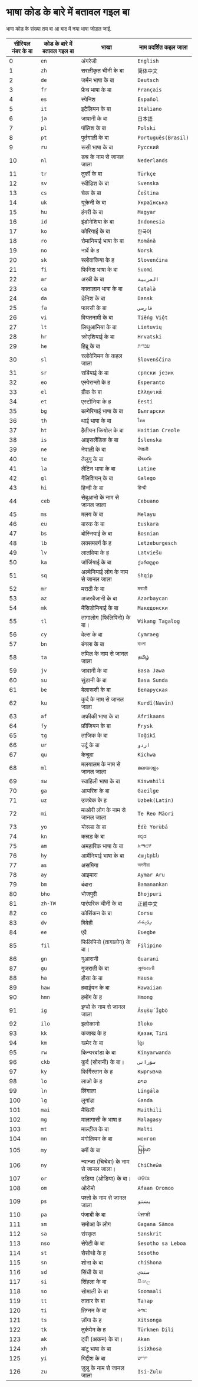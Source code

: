 # भाषा कोड के बारे में बतावल गइल बा

भाषा कोड के संख्या तय बा आ बाद में नया भाषा जोड़ल जाई.

| सीरियल नंबर के बा | कोड के बारे में बतावल गइल बा | भाखा | नाम प्रदर्शित कइल जाला |
| - | - | - | - |
| 0 | `en` | अंगरेजी | `English` |
| 1 | `zh` | सरलीकृत चीनी के बा | `简体中文` |
| 2 | `de` | जर्मन भाषा के बा | `Deutsch` |
| 3 | `fr` | फ्रेंच भाषा के बा | `Français` |
| 4 | `es` | स्पेनिश | `Español` |
| 5 | `it` | इटैलियन के बा | `Italiano` |
| 6 | `ja` | जापानी के बा | `日本語` |
| 7 | `pl` | पॉलिश के बा | `Polski` |
| 8 | `pt` | पुर्तगाली के बा | `Português(Brasil)` |
| 9 | `ru` | रूसी भाषा के बा | `Русский` |
| 10 | `nl` | डच के नाम से जानल जाला | `Nederlands` |
| 11 | `tr` | तुर्की के बा | `Türkçe` |
| 12 | `sv` | स्वीडिश के बा | `Svenska` |
| 13 | `cs` | चेक के बा | `Čeština` |
| 14 | `uk` | यूक्रेनी के बा | `Українська` |
| 15 | `hu` | हंगरी के बा | `Magyar` |
| 16 | `id` | इंडोनेशिया के बा | `Indonesia` |
| 17 | `ko` | कोरियाई के बा | `한국어` |
| 18 | `ro` | रोमानियाई भाषा के बा | `Română` |
| 19 | `no` | नार्वे के ह | `Norsk` |
| 20 | `sk` | स्लोवाकिया के ह | `Slovenčina` |
| 21 | `fi` | फिनिश भाषा के बा | `Suomi` |
| 22 | `ar` | अरबी के बा | `العربية` |
| 23 | `ca` | कातालान भाषा के बा | `Català` |
| 24 | `da` | डेनिश के बा | `Dansk` |
| 25 | `fa` | फारसी के बा | `فارسی` |
| 26 | `vi` | वियतनामी के बा | `Tiếng Việt` |
| 27 | `lt` | लिथुआनिया के बा | `Lietuvių` |
| 28 | `hr` | क्रोएशियाई के बा | `Hrvatski` |
| 29 | `he` | हिब्रू के बा | `עברית` |
| 30 | `sl` | स्लोवेनियन के कहल जाला | `Slovenščina` |
| 31 | `sr` | सर्बियाई के बा | `српски језик` |
| 32 | `eo` | एस्पेरान्तो के ह | `Esperanto` |
| 33 | `el` | ग्रीक के बा | `Ελληνικά` |
| 34 | `et` | एस्टोनिया के ह | `Eesti` |
| 35 | `bg` | बल्गेरियाई भाषा के बा | `Български` |
| 36 | `th` | थाई भाषा के बा | `ไทย` |
| 37 | `ht` | हैतीयन क्रियोल के बा | `Haitian Creole` |
| 38 | `is` | आइसलैंडिक के बा | `Íslenska` |
| 39 | `ne` | नेपाली के बा | `नेपाली` |
| 40 | `te` | तेलुगु के बा | `తెలుగు` |
| 41 | `la` | लैटिन भाषा के बा | `Latine` |
| 42 | `gl` | गैलिशियन् के बा | `Galego` |
| 43 | `hi` | हिन्दी के बा | `हिन्दी` |
| 44 | `ceb` | सेबुआनो के नाम से जानल जाला | `Cebuano` |
| 45 | `ms` | मलय के बा | `Melayu` |
| 46 | `eu` | बास्क के बा | `Euskara` |
| 47 | `bs` | बोस्नियाई के बा | `Bosnian` |
| 48 | `lb` | लक्समबर्ग के ह | `Letzeburgesch` |
| 49 | `lv` | लातविया के ह | `Latviešu` |
| 50 | `ka` | जॉर्जियाई के बा | `ქართული` |
| 51 | `sq` | अल्बेनियाई लोग के नाम से जानल जाला | `Shqip` |
| 52 | `mr` | मराठी के बा | `मराठी` |
| 53 | `az` | अजरबैजानी के बा | `Azərbaycan` |
| 54 | `mk` | मैसिडोनियाई के बा | `Македонски` |
| 55 | `tl` | तागालोग (फिलिपिनो) के बा। | `Wikang Tagalog` |
| 56 | `cy` | वेल्स के बा | `Cymraeg` |
| 57 | `bn` | बंगला के बा | `বাংলা` |
| 58 | `ta` | तमिल के नाम से जानल जाला | `தமிழ்` |
| 59 | `jv` | जावानी के बा | `Basa Jawa` |
| 60 | `su` | सुंडानी के बा | `Basa Sunda` |
| 61 | `be` | बेलारूसी के बा | `Беларуская` |
| 62 | `ku` | कुर्द के नाम से जानल जाला | `Kurdî(Navîn)` |
| 63 | `af` | अफ्रीकी भाषा के बा | `Afrikaans` |
| 64 | `fy` | फ्रीजियन के बा | `Frysk` |
| 65 | `tg` | ताजिक के बा | `Toğikī` |
| 66 | `ur` | उर्दू के बा | `اردو` |
| 67 | `qu` | केचुवा | `Kichwa` |
| 68 | `ml` | मलयालम के नाम से जानल जाला | `മലയാളം` |
| 69 | `sw` | स्वाहिली भाषा के बा | `Kiswahili` |
| 70 | `ga` | आयरिश के बा | `Gaeilge` |
| 71 | `uz` | उजबेक के ह | `Uzbek(Latin)` |
| 72 | `mi` | माओरी लोग के नाम से जानल जाला | `Te Reo Māori` |
| 73 | `yo` | योरूबा के बा | `Èdè Yorùbá` |
| 74 | `kn` | कन्नड़ के बा | `ಕನ್ನಡ` |
| 75 | `am` | अमहारिक भाषा के बा | `አማርኛ` |
| 76 | `hy` | आर्मेनियाई भाषा के बा | `Հայերեն` |
| 77 | `as` | असमिया | `অসমীয়া` |
| 78 | `ay` | आइमारा | `Aymar Aru` |
| 79 | `bm` | बंबारा | `Bamanankan` |
| 80 | `bho` | भोजपुरी | `Bhojpuri` |
| 81 | `zh-TW` | पारंपरिक चीनी के बा | `正體中文` |
| 82 | `co` | कोर्सिकन के बा | `Corsu` |
| 83 | `dv` | दिवेही | `ދިވެހިބަސް` |
| 84 | `ee` | एवै | `Eʋegbe` |
| 85 | `fil` | फिलिपिनो (तागालोग) के बा। | `Filipino` |
| 86 | `gn` | गुआरानी | `Guarani` |
| 87 | `gu` | गुजराती के बा | `ગુજરાતી` |
| 88 | `ha` | हौसा के बा | `Hausa` |
| 89 | `haw` | हवाईयन के बा | `Hawaiian` |
| 90 | `hmn` | हमोंग के ह | `Hmong` |
| 91 | `ig` | इग्बो के नाम से जानल जाला | `Ásụ̀sụ́ Ìgbò` |
| 92 | `ilo` | इलोकानो | `Iloko` |
| 93 | `kk` | कजाख के ह | `Қазақ Тілі` |
| 94 | `km` | खमेर के बा | `ខ្មែរ` |
| 95 | `rw` | किन्यरवांडा के बा | `Kinyarwanda` |
| 96 | `ckb` | कुर्द (सोरानी) के बा। | `سۆرانی` |
| 97 | `ky` | किर्गिस्तान के ह | `Кыргызча` |
| 98 | `lo` | लाओ के ह | `ລາວ` |
| 99 | `ln` | लिंगाला | `Lingála` |
| 100 | `lg` | लुगांडा | `Ganda` |
| 101 | `mai` | मैथिली | `Maithili` |
| 102 | `mg` | मालागासी के भाषा ह | `Malagasy` |
| 103 | `mt` | माल्टीज के बा | `Malti` |
| 104 | `mn` | मंगोलियन के बा | `монгол` |
| 105 | `my` | बर्मी के बा | `မြန်မာ` |
| 106 | `ny` | न्यान्जा (चिचेवा) के नाम से जानल जाला। | `ChiCheŵa` |
| 107 | `or` | उड़िया (ओडिया) के बा। | `ଓଡ଼ିଆ` |
| 108 | `om` | ओरोमो | `Afaan Oromoo` |
| 109 | `ps` | पश्तो के नाम से जानल जाला | `پښتو` |
| 110 | `pa` | पंजाबी के बा | `ਪੰਜਾਬੀ` |
| 111 | `sm` | समोआ के लोग | `Gagana Sāmoa` |
| 112 | `sa` | संस्कृत | `Sanskrit` |
| 113 | `nso` | सेपेटी के बा | `Sesotho sa Leboa` |
| 114 | `st` | सेसोथो के ह | `Sesotho` |
| 115 | `sn` | शोना के बा | `chiShona` |
| 116 | `sd` | सिंधी के बा | `سنڌي` |
| 117 | `si` | सिंहला के बा | `සිංහල` |
| 118 | `so` | सोमाली के बा | `Soomaali` |
| 119 | `tt` | तातार के बा | `Татар` |
| 120 | `ti` | तिग्नन के बा | `ትግር` |
| 121 | `ts` | ज़ोंगा के ह | `Xitsonga` |
| 122 | `tk` | तुर्कमेन के ह | `Türkmen Dili` |
| 123 | `ak` | ट्वी (अकन) के बा। | `Akan` |
| 124 | `xh` | बांटू भाषा के बा | `isiXhosa` |
| 125 | `yi` | यिद्दीश के बा | `ייִדיש` |
| 126 | `zu` | ज़ुलु के नाम से जानल जाला | `Isi-Zulu` |